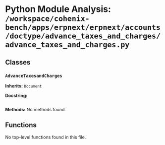 # Python Module Analysis: `/workspace/cohenix-bench/apps/erpnext/erpnext/accounts/doctype/advance_taxes_and_charges/advance_taxes_and_charges.py`

## Classes

### `AdvanceTaxesandCharges`
**Inherits:** `Document`


**Docstring:**
```

```

**Methods:**
No methods found.




## Functions

No top-level functions found in this file.
